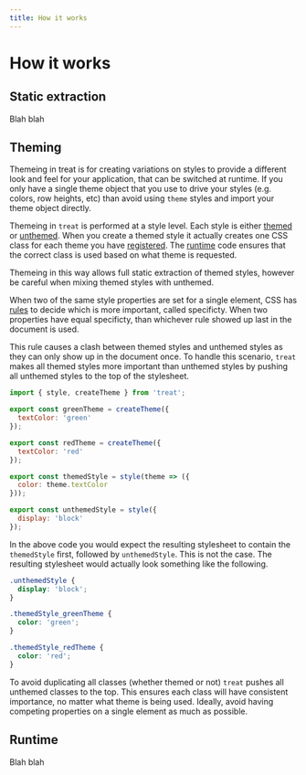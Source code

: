 ```yaml
---
title: How it works
---
```


# How it works

## Static extraction

Blah blah

## Theming

Themeing in treat is for creating variations on styles to provide a different look and feel for your application, that can be switched at runtime. If you only have a single theme object that you use to drive your styles (e.g. colors, row heights, etc) than avoid using `theme` styles and import your theme object directly.

Themeing in `treat` is performed at a style level. Each style is either [themed](data-types#themedstyles) or [unthemed](data-types#styles). When you create a themed style it actually creates one CSS class for each theme you have [registered](styling-api#createtheme). The [runtime](runtime-api) code ensures that the correct class is used based on what theme is requested.

Themeing in this way allows full static extraction of themed styles, however be careful when mixing themed styles with unthemed.

When two of the same style properties are set for a single element, CSS has [rules](https://developer.mozilla.org/en-US/docs/Web/CSS/Specificity) to decide which is more important, called specificty. When two properties have equal specificty, than whichever rule showed up last in the document is used.

This rule causes a clash between themed styles and unthemed styles as they can only show up in the document once. To handle this scenario, `treat` makes all themed styles more important than unthemed styles by pushing all unthemed styles to the top of the stylesheet.

```js
import { style, createTheme } from 'treat';

export const greenTheme = createTheme({
  textColor: 'green'
});

export const redTheme = createTheme({
  textColor: 'red'
});

export const themedStyle = style(theme => ({
  color: theme.textColor
}));

export const unthemedStyle = style({
  display: 'block'
});
```

In the above code you would expect the resulting stylesheet to contain the `themedStyle` first, followed by `unthemedStyle`. This is not the case. The resulting stylesheet would actually look something like the following.

```css
.unthemedStyle {
  display: 'block';
}

.themedStyle_greenTheme {
  color: 'green';
}

.themedStyle_redTheme {
  color: 'red';
}
```

To avoid duplicating all classes (whether themed or not) `treat` pushes all unthemed classes to the top. This ensures each class will have consistent importance, no matter what theme is being used. Ideally, avoid having competing properties on a single element as much as possible.

## Runtime

Blah blah

